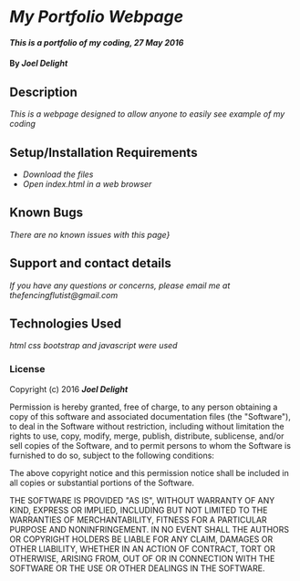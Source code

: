 # _My Portfolio Webpage_

#### _This is a portfolio of my coding, 27 May 2016_

#### By _**Joel Delight**_

## Description

_This is a webpage designed to allow anyone to easily see example of my coding_

## Setup/Installation Requirements

* _Download the files_
* _Open index.html in a web browser_

## Known Bugs

_There are no known issues with this page}_

## Support and contact details

_If you have any questions or concerns, please email me at thefencingflutist@gmail.com_

## Technologies Used

_html css bootstrap and javascript were used_

### License

Copyright (c) 2016 **_Joel Delight_**

Permission is hereby granted, free of charge, to any person obtaining a copy
of this software and associated documentation files (the "Software"), to deal
in the Software without restriction, including without limitation the rights
to use, copy, modify, merge, publish, distribute, sublicense, and/or sell
copies of the Software, and to permit persons to whom the Software is
furnished to do so, subject to the following conditions:

The above copyright notice and this permission notice shall be included in all
copies or substantial portions of the Software.

THE SOFTWARE IS PROVIDED "AS IS", WITHOUT WARRANTY OF ANY KIND, EXPRESS OR
IMPLIED, INCLUDING BUT NOT LIMITED TO THE WARRANTIES OF MERCHANTABILITY,
FITNESS FOR A PARTICULAR PURPOSE AND NONINFRINGEMENT. IN NO EVENT SHALL THE
AUTHORS OR COPYRIGHT HOLDERS BE LIABLE FOR ANY CLAIM, DAMAGES OR OTHER
LIABILITY, WHETHER IN AN ACTION OF CONTRACT, TORT OR OTHERWISE, ARISING FROM,
OUT OF OR IN CONNECTION WITH THE SOFTWARE OR THE USE OR OTHER DEALINGS IN THE
SOFTWARE.
